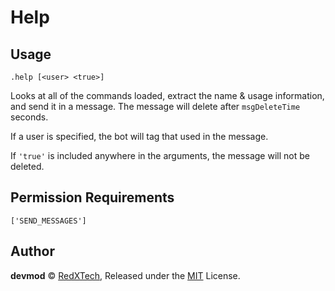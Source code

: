# Help

## Usage
`.help [<user> <true>]`

Looks at all of the commands loaded, extract the name & usage information, and send it in
a message. The message will delete after `msgDeleteTime` seconds.

If a user is specified, the bot will tag that used in the message.

If `'true'` is included anywhere in the arguments, the message will not be deleted.

## Permission Requirements
`['SEND_MESSAGES']`

## Author
**devmod** © [RedXTech](https://github.com/redxtech), Released under the [MIT](../LICENSE.md) License.
